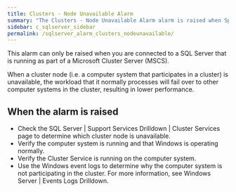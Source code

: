 ```yaml
---
title: ﻿Clusters - Node Unavailable Alarm
summary: "The Clusters - Node Unavailable Alarm alarm is raised when Spotlight detects that at least one cluster node (computer system) is not currently running as part of the cluster."
sidebar: c_sqlserver_sidebar
permalink: /sqlserver_alarm_clusters_nodeunavailable/
---
```



This alarm can only be raised when you are connected to a SQL Server that is running as part of a Microsoft Cluster Server (MSCS).

When a cluster node (i.e. a computer system that participates in a cluster) is unavailable, the workload that it normally processes will fail over to other computer systems in the cluster, resulting in lower performance.

## When the alarm is raised

*  Check the SQL Server \| Support Services Drilldown \| Cluster Services page to determine which cluster node is unavailable.
*  Verify the computer system is running and that Windows is operating normally.
*  Verify the Cluster Service is running on the computer system.
*  Use the Windows event logs to determine why the computer system is not participating in the cluster. For more information, see Windows Server \| Events Logs Drilldown.
